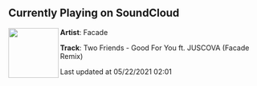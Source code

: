 ## Currently Playing on SoundCloud

[<img align="left" width="100" src="https://i1.sndcdn.com/artworks-000664532878-ot4si3-t500x500.jpg">](https://soundcloud.com/facade/two-friends-good-for-you-facade-remix?in=saxurn/sets/hexy-as-shell)

**Artist**: Facade 

**Track**: Two Friends - Good For You ft. JUSCOVA (Facade Remix)

Last updated at 05/22/2021 02:01
